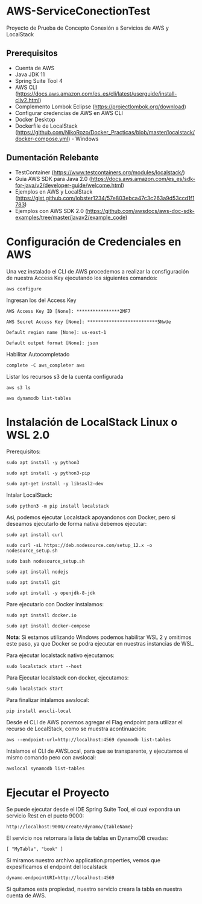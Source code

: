 # AWS-ServiceConectionTest
Proyecto de Prueba de Concepto Conexión a Servicios de AWS y LocalStack

## Prerequisitos
- Cuenta de AWS
- Java JDK 11
- Spring Suite Tool 4
- AWS CLI (https://docs.aws.amazon.com/es_es/cli/latest/userguide/install-cliv2.html)
- Complemento Lombok Eclipse (https://projectlombok.org/download)
- Configurar credencias de AWS en AWS CLI
- Docker Desktop
- Dockerfile de LocalStack (https://github.com/NikoRozo/Docker_Practicas/blob/master/localstack/docker-compose.yml) - Windows

## Dumentación Relebante
- TestContainer (https://www.testcontainers.org/modules/localstack/)
- Guia AWS SDK para Java 2.0 (https://docs.aws.amazon.com/es_es/sdk-for-java/v2/developer-guide/welcome.html)
- Ejemplos en AWS y LocalStack (https://gist.github.com/lobster1234/57e803ebca47c3c263a9d53ccd1f1783)
- Ejemplos con AWS SDK 2.0 (https://github.com/awsdocs/aws-doc-sdk-examples/tree/master/javav2/example_code)

# Configuración de Credenciales en AWS
Una vez instalado el CLI de AWS procedemos a realizar la consfiguración de nuestra Access Key ejecutando los siguientes comandos:

`aws configure`

Ingresan los del Access Key

`AWS Access Key ID [None]: ****************2MF7`

`AWS Secret Access Key [None]: **************************5NwUe`

`Default region name [None]: us-east-1`

`Default output format [None]: json`

Habilitar Autocompletado

`complete -C aws_completer aws`

Listar los recursos s3 de la cuenta configurada

`aws s3 ls`

`aws dynamodb list-tables`

# Instalación de LocalStack Linux o WSL 2.0

Prerequisitos:

`sudo apt install -y python3`

`sudo apt install -y python3-pip`

`sudo apt-get install -y libsasl2-dev`

Intalar LocalStack:

`sudo python3 -m pip install localstack`

Asi, podemos ejecutar Localstack apoyandonos con Docker, pero si deseamos ejecutarlo de forma nativa debemos ejecutar:

`sudo apt install curl`

`sudo curl -sL https://deb.nodesource.com/setup_12.x -o nodesource_setup.sh`

`sudo bash nodesource_setup.sh`

`sudo apt install nodejs`

`sudo apt install git`

`sudo apt install -y openjdk-8-jdk`

Pare ejecutarlo con Docker instalamos:

`sudo apt install docker.io`

`sudo apt install docker-compose`

**Nota**: Si estamos utilizando Windows podemos habilitar WSL 2 y omitimos este paso, ya que Docker se podra ejecutar en nuestras instancias de WSL.

Para ejecutar localstack nativo ejecutamos:

`sudo localstack start --host`

Para Ejecutar localstack con docker, ejecutamos:

`sudo localstack start`

Para finalizar intalamos awslocal:

`pip install awscli-local`

Desde el CLI de AWS ponemos agregar el Flag endpoint para utilizar el recurso de LocalStack, como se muestra acontinuación:

`aws --endpoint-url=http://localhost:4569 dynamodb list-tables`

Intalamos el CLI de AWSLocal, para que se transparente, y ejecutamos el mismo comando pero con awslocal:

`awslocal synamodb list-tables`

# Ejecutar el Proyecto

Se puede ejecutar desde el IDE Spring Suite Tool, el cual expondra un servicio Rest en el pueto 9000:

`http://localhost:9000/create/dynamo/{tableName}`

El servicio nos retornara la lista de tablas en DynamoDB creadas:

`
[
  "MyTabla",
  "book"
]
`

Si miramos nuestro archivo application.properties, vemos que expesificamos el endpoint del localstack

`dynamo.endpointURI=http://localhost:4569`

Si quitamos esta propiedad, nuestro servicio creara la tabla en nuestra cuenta de AWS.